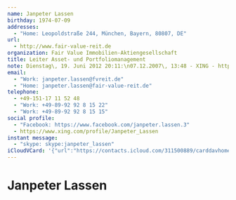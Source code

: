 ```yaml
---
name: Janpeter Lassen
birthday: 1974-07-09
addresses:
  - "Home: Leopoldstraße 244, München, Bayern, 80807, DE"
url:
  - http://www.fair-value-reit.de
organization: Fair Value Immobilien-Aktiengesellschaft
title: Leiter Asset- und Portfoliomanagement
note: Dienstag\, 19. Juni 2012 20:11:\n07.12.2007\, 13:48 - XING - http://www.xing.com\n------------------------------------------------------------------\n07.12.2007\, 13:48 - XING - http://www.xing.com
email:
  - "Work: janpeter.lassen@fvreit.de"
  - "Home: janpeter.lassen@fair-value-reit.de"
telephone:
  - +49-151-17 11 52 48
  - "Work: +49-89-92 92 8 15 22"
  - "Work: +49-89-92 92 8 15 15"
social profile:
  - "Facebook: https://www.facebook.com/janpeter.lassen.3"
  - https://www.xing.com/profile/Janpeter_Lassen
instant message:
  - "skype: skype:janpeter_lassen"
iCloudVCard: '{"url":"https://contacts.icloud.com/311500889/carddavhome/card/E3C10570-8333-462C-B08D-22AFBFB83807.vcf","etag":"\"kmfhbbm7\"","data":"BEGIN:VCARD\r\nVERSION:3.0\r\nFN:\r\nN:Lassen;Janpeter;;;\r\nUID:9B5D8A01-5C0A-40DC-92C2-931963F3E01F\r\nBDAY;VALUE=date:1974-07-09\r\nADR;TYPE=HOME:;;Leopoldstraße 244;München;Bayern;80807;DE;\r\nWP1.X-ABLABEL:Work\r\nWP2.X-ABLABEL:Home Page\r\nitem0.X-ABLABEL:xing\r\nPRODID:ez-vcard 0.9.13-fc\r\nREV:2025-04-03T22:04:28Z\r\nURL:http://www.fair-value-reit.de\r\nORG:Fair Value Immobilien-Aktiengesellschaft;\r\nTITLE:Leiter Asset- und Portfoliomanagement\r\nNOTE:Dienstag\\, 19. Juni 2012 20:11:\\n07.12.2007\\, 13:48 - XING - http://ww\r\n w.xing.com\\n---------------------------------------------------------------\r\n ---\\n07.12.2007\\, 13:48 - XING - http://www.xing.com\r\nEMAIL;TYPE=WORK:janpeter.lassen@fvreit.de\r\nEMAIL;TYPE=HOME:janpeter.lassen@fair-value-reit.de\r\nPHOTO;VALUE=uri:https://gateway.icloud.com/contacts/311500889/ck/card/8d248\r\n 279ac02865575790cfbb0b07034\r\nTEL;TYPE=CELL:+49-151-17 11 52 48\r\nTEL;TYPE=WORK:+49-89-92 92 8 15 22\r\nTEL;TYPE=WORK:+49-89-92 92 8 15 15\r\nX-SOCIALPROFILE;TYPE=facebook;X-USER=janpeter.lassen.3;X-USERID=10000064038\r\n 9419;X-DISPLAYNAME=Janpeter Lassen:https://www.facebook.com/janpeter.lassen\r\n .3\r\nIMPP;TYPE=HOME,pref;X-SERVICE-TYPE=skype:skype:janpeter_lassen\r\nitem0.X-SOCIALPROFILE;X-USER=Janpeter_Lassen:https://www.xing.com/profile/J\r\n anpeter_Lassen\r\nEND:VCARD"}'
---
```

# Janpeter Lassen